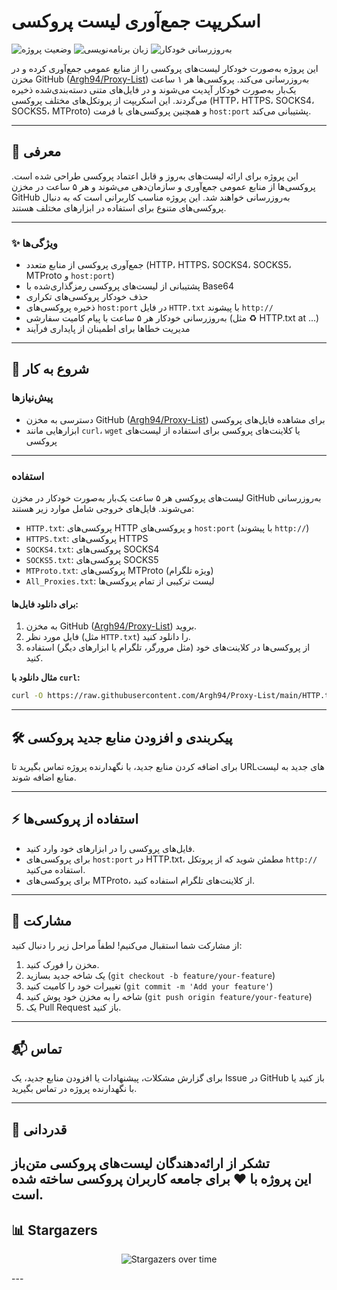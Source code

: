 # اسکریپت جمع‌آوری لیست پروکسی

![وضعیت پروژه](https://img.shields.io/badge/وضعیت-فعال-brightgreen)
![زبان برنامه‌نویسی](https://img.shields.io/badge/زبان-JavaScript-yellow)
![به‌روزرسانی خودکار](https://img.shields.io/badge/به%E2%80%8Cروزرسانی-هر%205%20ساعت-blue)

این پروژه به‌صورت خودکار لیست‌های پروکسی را از منابع عمومی جمع‌آوری کرده و در مخزن GitHub ([Argh94/Proxy-List](https://github.com/Argh94/Proxy-List)) به‌روزرسانی می‌کند. پروکسی‌ها هر ۱ ساعت یک‌بار به‌صورت خودکار آپدیت می‌شوند و در فایل‌های متنی دسته‌بندی‌شده ذخیره می‌گردند. این اسکریپت از پروتکل‌های مختلف پروکسی (HTTP، HTTPS، SOCKS4، SOCKS5، MTProto) و همچنین پروکسی‌های با فرمت `host:port` پشتیبانی می‌کند.

---

## 📖 معرفی

این پروژه برای ارائه لیست‌های به‌روز و قابل اعتماد پروکسی طراحی شده است. پروکسی‌ها از منابع عمومی جمع‌آوری و سازمان‌دهی می‌شوند و هر ۵ ساعت در مخزن GitHub به‌روزرسانی خواهند شد. این پروژه مناسب کاربرانی است که به دنبال پروکسی‌های متنوع برای استفاده در ابزارهای مختلف هستند.

---

### ✨ ویژگی‌ها

- جمع‌آوری پروکسی از منابع متعدد (HTTP، HTTPS، SOCKS4، SOCKS5، MTProto و `host:port`)
- پشتیبانی از لیست‌های پروکسی رمزگذاری‌شده با Base64
- حذف خودکار پروکسی‌های تکراری
- ذخیره پروکسی‌های `host:port` در فایل `HTTP.txt` با پیشوند `http://`
- به‌روزرسانی خودکار هر ۵ ساعت با پیام کامیت سفارشی (مثل ♻️ HTTP.txt at ...)
- مدیریت خطاها برای اطمینان از پایداری فرآیند

---

## 🚀 شروع به کار

### پیش‌نیازها

- دسترسی به مخزن GitHub ([Argh94/Proxy-List](https://github.com/Argh94/Proxy-List)) برای مشاهده فایل‌های پروکسی
- ابزارهایی مانند `curl`، `wget` یا کلاینت‌های پروکسی برای استفاده از لیست‌های پروکسی

---

### استفاده

لیست‌های پروکسی هر ۵ ساعت یک‌بار به‌صورت خودکار در مخزن GitHub به‌روزرسانی می‌شوند. فایل‌های خروجی شامل موارد زیر هستند:

- `HTTP.txt`: پروکسی‌های HTTP و پروکسی‌های `host:port` (با پیشوند `http://`)
- `HTTPS.txt`: پروکسی‌های HTTPS
- `SOCKS4.txt`: پروکسی‌های SOCKS4
- `SOCKS5.txt`: پروکسی‌های SOCKS5
- `MTProto.txt`: پروکسی‌های MTProto (ویژه تلگرام)
- `All_Proxies.txt`: لیست ترکیبی از تمام پروکسی‌ها

#### برای دانلود فایل‌ها:

1. به مخزن GitHub ([Argh94/Proxy-List](https://github.com/Argh94/Proxy-List)) بروید.
2. فایل مورد نظر (مثل `HTTP.txt`) را دانلود کنید.
3. از پروکسی‌ها در کلاینت‌های خود (مثل مرورگر، تلگرام یا ابزارهای دیگر) استفاده کنید.

**مثال دانلود با `curl`:**
```bash
curl -O https://raw.githubusercontent.com/Argh94/Proxy-List/main/HTTP.txt
```

---

## 🛠 پیکربندی و افزودن منابع جدید پروکسی

برای اضافه کردن منابع جدید، با نگهدارنده پروژه تماس بگیرید تا URLهای جدید به لیست منابع اضافه شوند.

---

## ⚡ استفاده از پروکسی‌ها

- فایل‌های پروکسی را در ابزارهای خود وارد کنید.
- برای پروکسی‌های `host:port` در HTTP.txt، مطمئن شوید که از پروتکل `http://` استفاده می‌کنید.
- برای پروکسی‌های MTProto، از کلاینت‌های تلگرام استفاده کنید.

---

## 🤝 مشارکت

از مشارکت شما استقبال می‌کنیم! لطفاً مراحل زیر را دنبال کنید:

1. مخزن را فورک کنید.
2. یک شاخه جدید بسازید (`git checkout -b feature/your-feature`)
3. تغییرات خود را کامیت کنید (`git commit -m 'Add your feature'`)
4. شاخه را به مخزن خود پوش کنید (`git push origin feature/your-feature`)
5. یک Pull Request باز کنید.

---

## 📬 تماس

برای گزارش مشکلات، پیشنهادات یا افزودن منابع جدید، یک Issue در GitHub باز کنید یا با نگهدارنده پروژه در تماس بگیرید.

---

## 🙏 قدردانی

تشکر از ارائه‌دهندگان لیست‌های پروکسی متن‌باز  
این پروژه با ❤️ برای جامعه کاربران پروکسی ساخته شده است.
---

## 📊 Stargazers
<p align="center">
  <img src="https://starchart.cc/Argh94/Proxy-List.svg?variant=adaptive" alt="Stargazers over time" />
</p>
---
